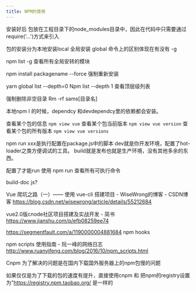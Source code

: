 ```yaml
---
title: NPM的使用
---
```

安装好后  包放在工程目录下的node_modules目录中，因此在代码中只需要通过require('…')方式来引入

包的安装分为本地安装local  全局安装 global 
命令上的区别体现在有没有 -g

npm list -g 查看所有全局安转的模块

npm install packagename --force 强制重新安装


yarn global list --depth=0
Npm list --depth 1 查看顶层级列表

强制删除非空目录
Rm -rf sams[目录名]

本地npm I 的时候，dependcy 和devdependcy里的依赖都会安装。



查看某个包的信息
`npm view vue`
查看某个包当前版本
`npm view vue version`
查看某个包的所有版本
`npm view vue versions`

npm run xxx是执行配置在package.js中的脚本
dev就是你开发环境，配置了hot-loader之类方便调试的工具。
build就是发布也就是生产环境，没有其他多余的东西。

配置了才能run 使用 npm run 查看所有可执行命令

build-doc  js?

Vue 爬坑之路（一）—— 使用 vue-cli 搭建项目 - WiseWrong的博客 - CSDN博客
https://blog.csdn.net/wisewrong/article/details/55212684

vue2.0版cnode社区项目搭建及实战开发 - 简书
https://www.jianshu.com/p/efb08259ee74



https://segmentfault.com/a/1190000004881684
npm hooks

npm scripts 使用指南 - 阮一峰的网络日志
http://www.ruanyifeng.com/blog/2016/10/npm_scripts.html


Cnpm 为了解决的问题是在国内下载国外服务器上的npm包慢的问题

如果仅仅是为了下载的包的速度有提升，直接使用cnpm 和 把npm的registry设置为"https://registry.npm.taobao.org/ 是一样的

